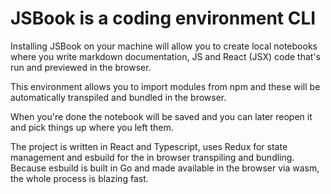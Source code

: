 # JSBook is a coding environment CLI

Installing JSBook on your machine will allow you to create local notebooks where
you write markdown documentation, JS and React (JSX) code that's run and previewed
in the browser.

This environment allows you to import modules from npm and these will be
automatically transpiled and bundled in the browser.

When you're done the notebook will be saved and you can later reopen it and pick
things up where you left them.

The project is written in React and Typescript, uses Redux for state management and esbuild for the
in browser transpiling and bundling. Because esbuild is built in Go and made
available in the browser via wasm, the whole process is blazing fast.